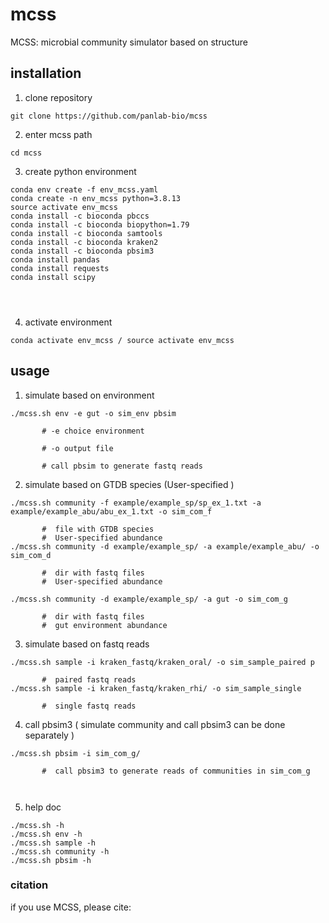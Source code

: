 # mcss
MCSS: microbial community simulator based on structure
## installation

1. clone repository
```
git clone https://github.com/panlab-bio/mcss
```

2.  enter mcss path
```
cd mcss
```
3. create python environment
```
conda env create -f env_mcss.yaml 
conda create -n env_mcss python=3.8.13
source activate env_mcss
conda install -c bioconda pbccs
conda install -c bioconda biopython=1.79
conda install -c bioconda samtools
conda install -c bioconda kraken2
conda install -c bioconda pbsim3
conda install pandas
conda install requests
conda install scipy




```
    
4. activate environment
```
conda activate env_mcss / source activate env_mcss
```

## usage

1. simulate based on environment

```
./mcss.sh env -e gut -o sim_env pbsim 
   
       # -e choice environment 
   
       # -o output file 
   
       # call pbsim to generate fastq reads
```
   
   
2. simulate based on GTDB species (User-specified )
```
./mcss.sh community -f example/example_sp/sp_ex_1.txt -a example/example_abu/abu_ex_1.txt -o sim_com_f 
   
       #  file with GTDB species
       #  User-specified abundance
./mcss.sh community -d example/example_sp/ -a example/example_abu/ -o sim_com_d
   
       #  dir with fastq files
       #  User-specified abundance
       
./mcss.sh community -d example/example_sp/ -a gut -o sim_com_g
   
       #  dir with fastq files
       #  gut environment abundance
```

3. simulate based on fastq reads
```
./mcss.sh sample -i kraken_fastq/kraken_oral/ -o sim_sample_paired p 
   
       #  paired fastq reads
./mcss.sh sample -i kraken_fastq/kraken_rhi/ -o sim_sample_single
   
       #  single fastq reads
```

4. call pbsim3 ( simulate community and call pbsim3 can be done separately )
```
./mcss.sh pbsim -i sim_com_g/
   
       #  call pbsim3 to generate reads of communities in sim_com_g
       
   
```
5. help doc
```
./mcss.sh -h
./mcss.sh env -h
./mcss.sh sample -h
./mcss.sh community -h
./mcss.sh pbsim -h

```

### citation
if you use MCSS, please cite:





